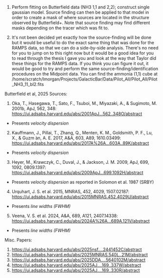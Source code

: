 1. Perform fitting on Butterfield data (NH3 1,1 and 2,2); construct single gaussian model. Source finding can then be applied to that model in order to create a mask of where sources are located in the structure observed by Butterfield+. Note that source finding may find different masks depending on the tracer which was fit to.

2. It's not been decided yet exactly how the source-finding will be done but it would be useful to do the exact same thing that was done for the RAMPS data, so that we can do a side-by-side analysis. There's no need for you to jump on to this right now but it would be a good idea for you to read through the thesis I gave you and look at the way that Taylor did these things for the RAMPS data. If you think you can figure it out, it would be good to try and perform the same source-finding/identification procedures on the Midpoint data. You can find the ammonia (1,1) cube at /home/scratch/lmorgan/Projects/GalacticBar/Data/Pilot_All/Pilot_All/Pilot_NH3_11_bl2.fits



Butterfield et al, 2025 Sources:
1. Oka, T., Hasegawa, T., Sato, F., Tsuboi, M., Miyazaki, A.,
& Sugimoto, M. 2001b, ApJ, 562, 348: https://ui.adsabs.harvard.edu/abs/2001ApJ...562..348O/abstract
  * Presents *velocity dispersion*
2. Kauffmann, J., Pillai, T., Zhang, Q., Menten, K. M.,
Goldsmith, P. F., Lu, X., & Guzm ́an, A. E. 2017, A&A,
603, A89, 1610.03499: https://ui.adsabs.harvard.edu/abs/2017A%26A...603A..89K/abstract
  * Presents *velocity dispersion*
3. Heyer, M., Krawczyk, C., Duval, J., & Jackson, J. M. 2009,
ApJ, 699, 1092, 0809.1397: https://ui.adsabs.harvard.edu/abs/2009ApJ...699.1092H/abstract
  * Presents *velocity dispersion* as reported in Solomon et al. 1987 (SRBY)
4. Urquhart, J. S. et al. 2015, MNRAS, 452, 4029, 1507.02187: https://ui.adsabs.harvard.edu/abs/2015MNRAS.452.4029U/abstract
  * Presents *line widths (FWHM)*
5. Veena, V. S. et al. 2024, A&A, 689, A121, 2407.14338: https://ui.adsabs.harvard.edu/abs/2024A%26A...689A.121V/abstract
  * Presents *line widths (FWHM)*



Misc. Papers:
1. https://ui.adsabs.harvard.edu/abs/2025nsf....2441452C/abstract
2. https://ui.adsabs.harvard.edu/abs/2025MNRAS.540L..21M/abstract
3. https://ui.adsabs.harvard.edu/abs/2025DDA....5640102M/abstract
4. https://ui.adsabs.harvard.edu/abs/2025AJ....169..337W/abstract
5. https://ui.adsabs.harvard.edu/abs/2025AJ....169..330R/abstract